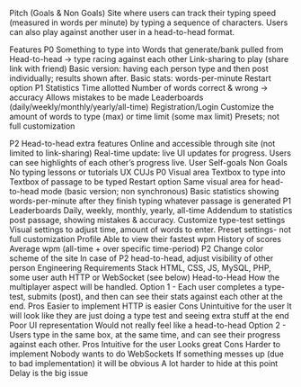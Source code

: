 Pitch (Goals & Non Goals)
Site where users can track their typing speed (measured in words per minute) by typing a sequence of characters. 
Users can also play against another user in a head-to-head format.

Features
P0
Something to type into
Words that generate/bank pulled from
Head-to-head -> type racing against each other
Link-sharing to play (share link with friend)
Basic version: having each person type and then post individually; results shown after.
Basic stats: words-per-minute
Restart option
P1
Statistics
Time allotted
Number of words correct & wrong -> accuracy
Allows mistakes to be made
Leaderboards (daily/weekly/monthly/yearly/all-time)
Registration/Login
Customize the amount of words to type (max) or time limit (some max limit)
Presets; not full customization

P2
Head-to-head extra features
Online and accessible through site (not limited to link-sharing)
Real-time update: live UI updates for progress.
Users can see highlights of each other’s progress live.
User Self-goals
Non Goals
No typing lessons or tutorials
UX 
CUJs
P0
Visual area
Textbox to type into
Textbox of passage to be typed
Restart option
Same visual area for head-to-head mode (basic version; non synchronous) 
Basic statistics showing words-per-minute after they finish typing whatever passage is generated
P1
Leaderboards
Daily, weekly, monthly, yearly, all-time
Addendum to statistics post passage, showing mistakes & accuracy.
Customize type-test settings
Visual settings to adjust time, amount of words to enter.
Preset settings- not full customization
Profile
Able to view their fastest wpm
History of scores
Average wpm (all-time + over specific time-period)
P2
Change color scheme of the site
In case of P2 head-to-head, adjust visibility of other person
Engineering Requirements
Stack
HTML, CSS, JS, MySQL, PHP, some user auth 
HTTP or WebSocket (see below)
Head-to-Head 
How the multiplayer aspect will be handled.
Option 1 - Each user completes a type-test, submits (post), and then can see their stats against each other at the end.
Pros
Easier to implement
HTTP is easier
Cons
Unintuitive for the user
It will look like they are just doing a type test and seeing extra stuff at the end
Poor UI representation 
Would not really feel like a head-to-head 
Option 2 - Users type in the same box, at the same time, and can see their progress against each other. 
Pros
Intuitive for the user
Looks great
Cons
Harder to implement
Nobody wants to do WebSockets
If something messes up (due to bad implementation) it will be obvious
A lot harder to hide at this point
Delay is the big issue

